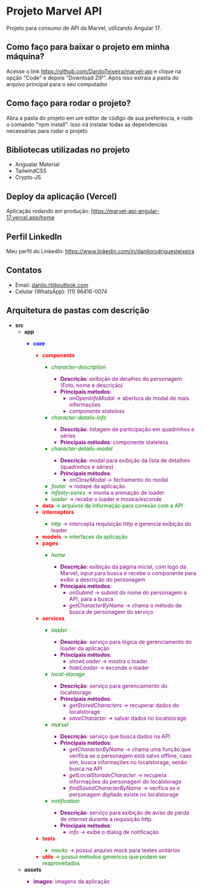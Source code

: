 # Projeto Marvel API

Projeto para consumo de API da Marvel, utilizando Angular 17.

## Como faço para baixar o projeto em minha máquina?

Acesse o link https://github.com/DaniloTeixeira/marvel-api e clique na opção "Code" e depois "Download ZIP". Após isso extraia a pasta do arquivo principal para o seu computador

## Como faço para rodar o projeto?

Abra a pasta do projeto em um editor de código de sua preferência, e rode o comando "npm install". Isso irá instalar todas as dependencias necessárias para rodar o projeto

## Bibliotecas utilizadas no projeto

- Angualar Material
- TailwindCSS
- Crypto-JS

## Deploy da aplicação (Vercel)

Aplicação rodando em produção: https://marvel-api-angular-17.vercel.app/home

## Perfil LinkedIn

Meu perfil do LinkedIn: https://www.linkedin.com/in/danilorodriguesteixeira

## Contatos

- Email: danilo.rt@outlook.com
- Celular (WhatsApp): (11) 96416-0074

## Arquitetura de pastas com descrição

- **src**
  - **app** <span style="color:blue">
    - **core** <span style="color:red">
      - **components** <span style="color:green">
        - _character-description_ <span style="color:purple">
          - **Descrição**: exibição de detalhes do personagem (Foto, nome e descrição)
          - **Principais métodos**:
            - _onOpenInfoModal_ → abertura de modal de mais informações
            - _componente stateless_
        - _character-details-info_ <span style="color:purple">
          - **Descrição**: listagem de participação em quadrinhos e séries
          - **Principais métodos**: componente stateless
        - _character-details-modal_ <span style="color:purple">
          - **Descrição**: modal para exibição da lista de detalhes (quadrinhos e séries)
          - **Principais métodos**:
            - _onCloseModal_ → fechamento do modal
        - _footer_ <span style="color:purple">→ rodapé da aplicação
        - _infinity-sones_ <span style="color:purple">→ monta a animação de loader
        - _loader_ <span style="color:purple">→ recebe o loader e mostra/esconde
      - **data** <span style="color:green">→ arquivos de informação para conexão com a API
      - **interceptors** <span style="color:green">
        - _http_ <span style="color:purple">→ intercepta requisição http e gerencia exibição do loader
      - **models** <span style="color:green">→ interfaces da aplicação
      - **pages** <span style="color:green">
        - _home_ <span style="color:purple">
          - **Descrição**: exibição da página inicial, com logo da Marvel, input para busca e recebe o componente para exibir a descrição do personagem
          - **Principais métodos**:
            - _onSubmit_ → submit do nome do personagem a API, para a busca
            - _getCharacterByName_ → chama o método de busca de personagem do serviço
      - **services** <span style="color:green">
        - _loader_ <span style="color:purple">
          - **Descrição**: serviço para lógica de gerenciamento do loader da aplicação
          - **Principais métodos**:
            - _showLoader_ → mostra o loader
            - _hideLoader_ → esconde o loader
        - _local-storage_ <span style="color:purple">
          - **Descrição**: serviço para gerenciamento do localstorage
          - **Principais métodos**:
            - _getStoredCharacters_ → recuperar dados do localstorage
            - _saveCharacter_ → salvar dados no localstorage
        - _marvel_ <span style="color:purple">
          - **Descrição**: serviço que busca dados na API
          - **Principais métodos**:
            - _getCharacterByName_ → chama uma função que verifica se o personagem está salvo offline, caso sim, busca informações no localstorage, senão busca na API
            - _getLocalStoradeCharacter_ → recupera informações do personagem do localstorage
            - _findSavedCharacterByName_ → verifica se o personagem digitado existe no localstorage
        - _notification_ <span style="color:purple">
          - **Descrição**: serviço para exibição de aviso de perda de internet durante a requisição http
          - **Principais métodos**:
            - _info_ → exibe o dialog de notificação
      - **tests** <span style="color:green">
        - _mocks_ <span style="color:purple">→ possui arquivo mock para testes unitários
      - **utils** <span style="color:green">→ possui métodos genéricos que podem ser reaproveitados
  - **assets** <span style="color:purple">
    - **images**: imagens da aplicação
